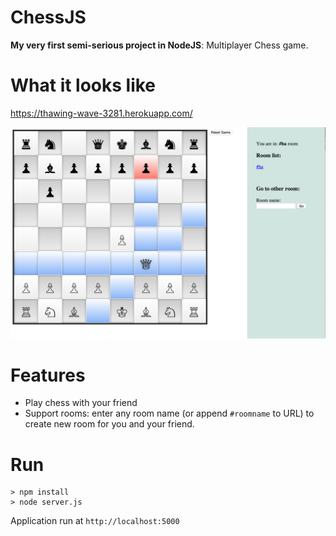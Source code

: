 ChessJS
=======

**My very first semi-serious project in NodeJS**: Multiplayer Chess game.

# What it looks like

https://thawing-wave-3281.herokuapp.com/

<img src="screenshot.png" />

# Features
- Play chess with your friend
- Support rooms: enter any room name (or append `#roomname` to URL) to create new room for you and your friend.

# Run

```
> npm install
> node server.js
```

Application run at `http://localhost:5000`
